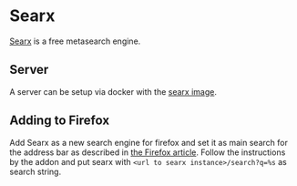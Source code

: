 # Searx

[Searx](https://searx.me) is a free metasearch engine.

## Server

A server can be setup via docker with the [searx image](./docker-images/searx_-_searx.md).

## Adding to Firefox

Add Searx as a new search engine for firefox and set it as main search for the
address bar as described in [the Firefox article](./firefox.md).
Follow the instructions by the addon and put searx with
`<url to searx instance>/search?q=%s` as search string.

